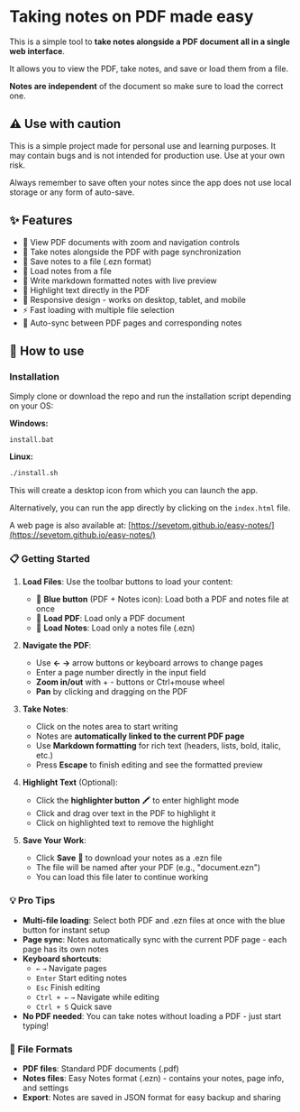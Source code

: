 # Taking notes on PDF made easy

This is a simple tool to **take notes alongside a PDF document all in a single web interface**.

It allows you to view the PDF, take notes, and save or load them from a file.

**Notes are independent** of the document so make sure to load the correct one.

## ⚠️ Use with caution
This is a simple project made for personal use and learning purposes. It may contain bugs and is not intended for production use. Use at your own risk.

Always remember to save often your notes since the app does not use
local storage or any form of auto-save.

## ✨ Features
- 📖 View PDF documents with zoom and navigation controls
- 📝 Take notes alongside the PDF with page synchronization
- 💾 Save notes to a file (.ezn format)
- 📂 Load notes from a file
- 📄 Write markdown formatted notes with live preview
- 🎨 Highlight text directly in the PDF
- 📱 Responsive design - works on desktop, tablet, and mobile
- ⚡ Fast loading with multiple file selection
- 🔄 Auto-sync between PDF pages and corresponding notes

## 🚀 How to use

### Installation
Simply clone or download the repo and run the installation script depending on your OS:

**Windows:**
```batch
install.bat
```

**Linux:**
```bash
./install.sh
```

This will create a desktop icon from which you can launch the app.

Alternatively, you can run the app directly by clicking on the `index.html` file.

A web page is also available at: [https://sevetom.github.io/easy-notes/](https://sevetom.github.io/easy-notes/)

### 📋 Getting Started

1. **Load Files**: Use the toolbar buttons to load your content:
   - 🔵 **Blue button** (PDF + Notes icon): Load both a PDF and notes file at once
   - 📄 **Load PDF**: Load only a PDF document
   - 📝 **Load Notes**: Load only a notes file (.ezn)

2. **Navigate the PDF**:
   - Use **← →** arrow buttons or keyboard arrows to change pages
   - Enter a page number directly in the input field
   - **Zoom in/out** with + - buttons or Ctrl+mouse wheel
   - **Pan** by clicking and dragging on the PDF

3. **Take Notes**:
   - Click on the notes area to start writing
   - Notes are **automatically linked to the current PDF page**
   - Use **Markdown formatting** for rich text (headers, lists, bold, italic, etc.)
   - Press **Escape** to finish editing and see the formatted preview

4. **Highlight Text** (Optional):
   - Click the **highlighter button** 🖍️ to enter highlight mode
   - Click and drag over text in the PDF to highlight it
   - Click on highlighted text to remove the highlight

5. **Save Your Work**:
   - Click **Save** 💾 to download your notes as a .ezn file
   - The file will be named after your PDF (e.g., "document.ezn")
   - You can load this file later to continue working

### 💡 Pro Tips

- **Multi-file loading**: Select both PDF and .ezn files at once with the blue button for instant setup
- **Page sync**: Notes automatically sync with the current PDF page - each page has its own notes
- **Keyboard shortcuts**: 
  - `←` `→` Navigate pages
  - `Enter` Start editing notes
  - `Esc` Finish editing
  - `Ctrl + ←` `→` Navigate while editing
  - `Ctrl + S` Quick save
- **No PDF needed**: You can take notes without loading a PDF - just start typing!

### 🔧 File Formats

- **PDF files**: Standard PDF documents (.pdf)
- **Notes files**: Easy Notes format (.ezn) - contains your notes, page info, and settings
- **Export**: Notes are saved in JSON format for easy backup and sharing